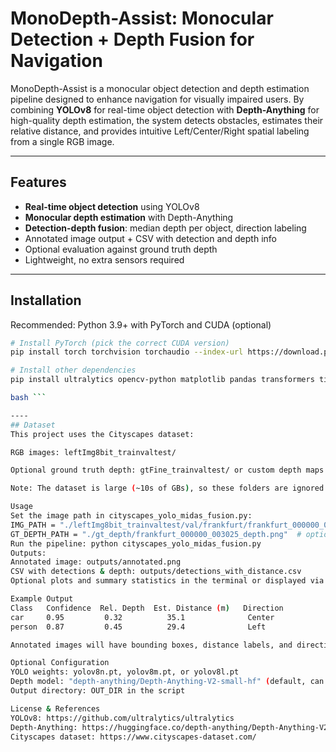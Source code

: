 # MonoDepth-Assist: Monocular Detection + Depth Fusion for Navigation

MonoDepth-Assist is a monocular object detection and depth estimation pipeline designed to enhance navigation for visually impaired users. By combining **YOLOv8** for real-time object detection with **Depth-Anything** for high-quality depth estimation, the system detects obstacles, estimates their relative distance, and provides intuitive Left/Center/Right spatial labeling from a single RGB image.

---

## Features

- **Real-time object detection** using YOLOv8
- **Monocular depth estimation** with Depth-Anything
- **Detection-depth fusion**: median depth per object, direction labeling
- Annotated image output + CSV with detection and depth info
- Optional evaluation against ground truth depth
- Lightweight, no extra sensors required

---

## Installation

Recommended: Python 3.9+ with PyTorch and CUDA (optional)

```bash
# Install PyTorch (pick the correct CUDA version)
pip install torch torchvision torchaudio --index-url https://download.pytorch.org/whl/cu121

# Install other dependencies
pip install ultralytics opencv-python matplotlib pandas transformers timm

bash ```

----
## Dataset
This project uses the Cityscapes dataset:

RGB images: leftImg8bit_trainvaltest/

Optional ground truth depth: gtFine_trainvaltest/ or custom depth maps

Note: The dataset is large (~10s of GBs), so these folders are ignored in Git via .gitignore.

Usage
Set the image path in cityscapes_yolo_midas_fusion.py:
IMG_PATH = "./leftImg8bit_trainvaltest/val/frankfurt/frankfurt_000000_003025_leftImg8bit.png"
GT_DEPTH_PATH = "./gt_depth/frankfurt_000000_003025_depth.png"  # optional
Run the pipeline: python cityscapes_yolo_midas_fusion.py
Outputs:
Annotated image: outputs/annotated.png
CSV with detections & depth: outputs/detections_with_distance.csv
Optional plots and summary statistics in the terminal or displayed via matplotlib

Example Output
Class	Confidence	Rel. Depth	Est. Distance (m)	Direction
car   	0.95	     0.32	       35.1	             Center
person	0.87	     0.45	       29.4	             Left

Annotated images will have bounding boxes, distance labels, and direction overlayed.

Optional Configuration
YOLO weights: yolov8n.pt, yolov8m.pt, or yolov8l.pt
Depth model: "depth-anything/Depth-Anything-V2-small-hf" (default, can change to larger model for higher quality)
Output directory: OUT_DIR in the script

License & References
YOLOv8: https://github.com/ultralytics/ultralytics
Depth-Anything: https://huggingface.co/depth-anything/Depth-Anything-V2-small-hf
Cityscapes dataset: https://www.cityscapes-dataset.com/
